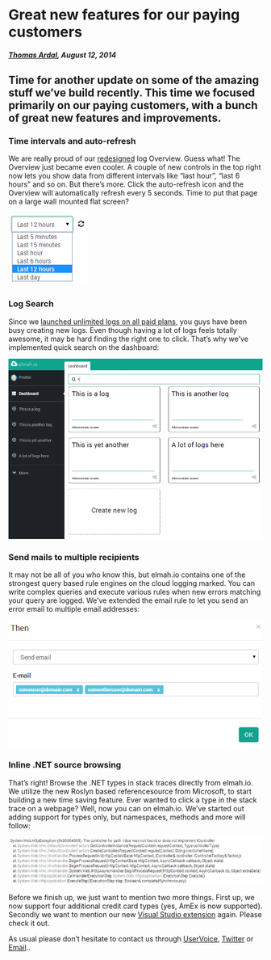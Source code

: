 # Great new features for our paying customers

##### [Thomas Ardal](http://elmah.io/about/), August 12, 2014

## Time for another update on some of the amazing stuff we’ve build recently. This time we focused primarily on our paying customers, with a bunch of great new features and improvements.

### Time intervals and auto-refresh

We are really proud of our [redesigned](http://blog.elmah.io/say-hello-to-the-redesigned-overview/) log Overview. Guess what! The Overview just became even cooler. A couple of new controls in the top right now lets you show data from different intervals like “last hour”, “last 6 hours” and so on. But there’s more. Click the auto-refresh icon and the Overview will automatically refresh every 5 seconds. Time to put that page on a large wall mounted flat screen?

![Refresh](images/refresh.png)

### Log Search
Since we [launched unlimited logs on all paid plans](http://blog.elmah.io/unlimited-logs-now-available-on-all-paid-plans/), you guys have been busy creating new logs. Even though having a lot of logs feels totally awesome, it may be hard finding the right one to click. That’s why we’ve implemented quick search on the dashboard:

![Filter](images/filter.gif)

### Send mails to multiple recipients
It may not be all of you who know this, but elmah.io contains one of the strongest query based rule engines on the cloud logging marked. You can write complex queries and execute various rules when new errors matching your query are logged. We’ve extended the email rule to let you send an error email to multiple email addresses:

![Multiple](images/multiple.png)

### Inline .NET source browsing
That’s right! Browse the .NET types in stack traces directly from elmah.io. We utilize the new Roslyn based referencesource from Microsoft, to start building a new time saving feature. Ever wanted to click a type in the stack trace on a webpage? Well, now you can on elmah.io. We’ve started out adding support for types only, but namespaces, methods and more will follow:

![Links](images/links.png)

Before we finish up, we just want to mention two more things. First up, we now support four additional credit card types (yes, AmEx is now supported). Secondly we want to mention our new [Visual Studio extension](http://blog.elmah.io/introducing-the-new-visual-studio-extension/) again. Please check it out.

As usual please don’t hesitate to contact us through [UserVoice](http://elmahio.uservoice.com/), [Twitter](https://twitter.com/elmah_io) or [Email](mailto:info@elmah.io)..


